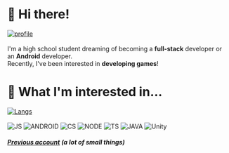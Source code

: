# 👋 Hi there!
[![profile](https://github-readme-stats.vercel.app/api?username=parkym0917&show_icons=true&theme=tokyonight)]()<br><br>
I'm a high school student dreaming of becoming a **full-stack** developer or an **Android** developer.   
Recently, I've been interested in **developing games**!

# 🤔 What I'm interested in...
[![Langs](https://github-readme-stats.vercel.app/api/top-langs/?username=parkym0917&layout=compact&hide=css,xml&theme=tokyonight)]()<br><br>
<img alt="JS" src="https://img.shields.io/badge/JavaScript-f7df1e?style=flat-square&logo=javascript&logoColor=white" />
<img alt="ANDROID" src="https://img.shields.io/badge/Android-3ddc84?style=flat-square&logo=android&logoColor=white" />
<img alt="CS" src="https://img.shields.io/badge/C%23-23912?style=flat-square&logo=c%20sharp&logoColor=white" />
<img alt="NODE" src="https://img.shields.io/badge/Node.js-339933?style=flat-square&logo=node.js&logoColor=white" />
<img alt="TS" src="https://img.shields.io/badge/TypeScript-007ACC?style=flat-square&logo=typescript&logoColor=white" />
<img alt="JAVA" src="https://img.shields.io/badge/Java-00758f?style=flat-square&logo=java&logoColor=white" />
<img alt="Unity" src="https://img.shields.io/badge/Unity-000000?style=flat-square&logo=unity&logoColor=white" />

##### [Previous account](https://github.com/NoBrain0917) (a lot of small things)

